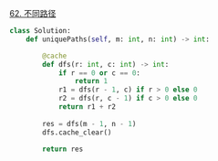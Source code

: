 
[62. 不同路径](https://leetcode.cn/problems/unique-paths/description)

```python []
class Solution:
    def uniquePaths(self, m: int, n: int) -> int:

        @cache
        def dfs(r: int, c: int) -> int:
            if r == 0 or c == 0:
                return 1
            r1 = dfs(r - 1, c) if r > 0 else 0
            r2 = dfs(r, c - 1) if c > 0 else 0
            return r1 + r2
            
        res = dfs(m - 1, n - 1)
        dfs.cache_clear()

        return res
```